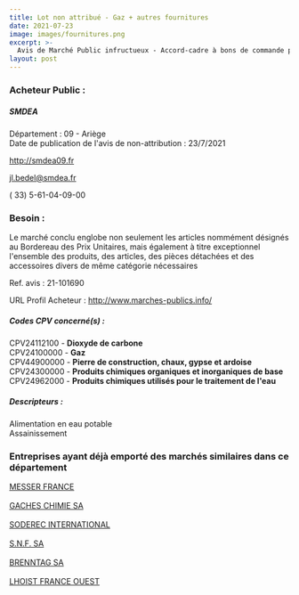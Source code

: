 ```yaml
---
title: Lot non attribué - Gaz + autres fournitures
date: 2021-07-23
image: images/fournitures.png
excerpt: >-
  Avis de Marché Public infructueux - Accord-cadre à bons de commande pour la fourniture de consommables pour les unités de production d'eau potable et les stations d'épuration du Smdea - Période 2021/2025 (Ariège 09)
layout: post
---
```


### Acheteur Public :
##### SMDEA
Département : 09 - Ariège<br/>
Date de publication de l'avis de non-attribution : 23/7/2021


http://smdea09.fr

jl.bedel@smdea.fr

( 33) 5-61-04-09-00
### Besoin :

Le marché conclu englobe non seulement les articles nommément désignés au Bordereau des Prix Unitaires, mais également à titre exceptionnel l'ensemble des produits, des articles, des pièces détachées et des accessoires divers de même catégorie nécessaires

Ref. avis : 21-101690

URL Profil Acheteur : http://www.marches-publics.info/

##### Codes CPV concerné(s) :
CPV24112100 - **Dioxyde de carbone** <br/>
CPV24100000 - **Gaz** <br/>
CPV44900000 - **Pierre de construction, chaux, gypse et ardoise** <br/>
CPV24300000 - **Produits chimiques organiques et inorganiques de base** <br/>
CPV24962000 - **Produits chimiques utilisés pour le traitement de l'eau** <br/>

##### Descripteurs :
Alimentation en eau potable <br/>
Assainissement <br/>

### Entreprises ayant déjà emporté des marchés similaires dans ce département
<a href="/entreprise-544/siren-300560588">MESSER FRANCE</a><br/><br/>
<a href="/entreprise-546/siren-324443852">GACHES CHIMIE SA</a><br/><br/>
<a href="/entreprise-548/siren-337902910">SODEREC INTERNATIONAL</a><br/><br/>
<a href="/entreprise-559/siren-430006643">S.N.F. SA</a><br/><br/>
<a href="/entreprise-573/siren-709801781">BRENNTAG SA</a><br/><br/>
<a href="/entreprise-578/siren-816020283">LHOIST FRANCE OUEST</a><br/><br/>
